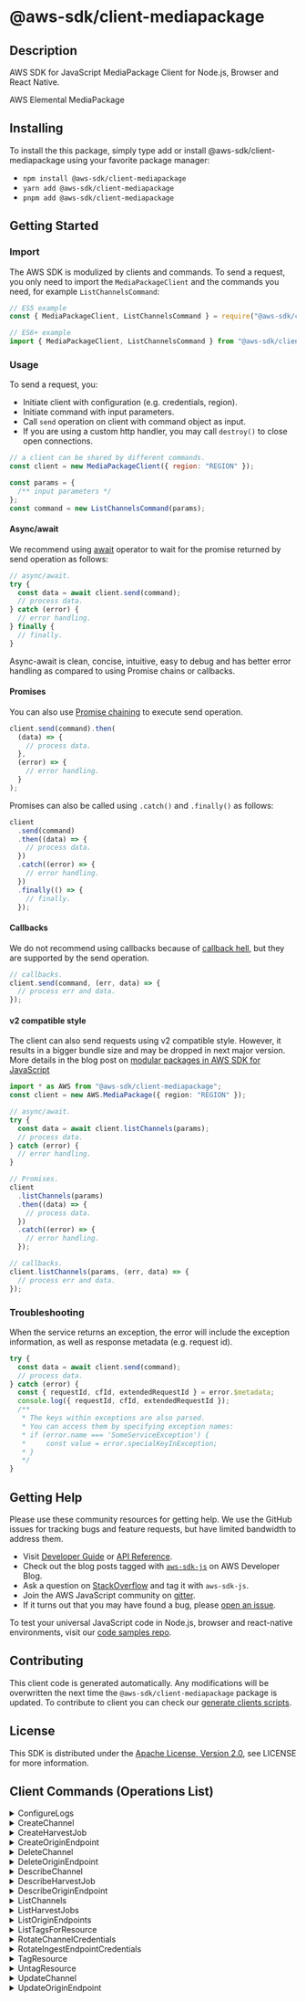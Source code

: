 <!-- generated file, do not edit directly -->

# @aws-sdk/client-mediapackage

## Description

AWS SDK for JavaScript MediaPackage Client for Node.js, Browser and React Native.

AWS Elemental MediaPackage

## Installing

To install the this package, simply type add or install @aws-sdk/client-mediapackage
using your favorite package manager:

- `npm install @aws-sdk/client-mediapackage`
- `yarn add @aws-sdk/client-mediapackage`
- `pnpm add @aws-sdk/client-mediapackage`

## Getting Started

### Import

The AWS SDK is modulized by clients and commands.
To send a request, you only need to import the `MediaPackageClient` and
the commands you need, for example `ListChannelsCommand`:

```js
// ES5 example
const { MediaPackageClient, ListChannelsCommand } = require("@aws-sdk/client-mediapackage");
```

```ts
// ES6+ example
import { MediaPackageClient, ListChannelsCommand } from "@aws-sdk/client-mediapackage";
```

### Usage

To send a request, you:

- Initiate client with configuration (e.g. credentials, region).
- Initiate command with input parameters.
- Call `send` operation on client with command object as input.
- If you are using a custom http handler, you may call `destroy()` to close open connections.

```js
// a client can be shared by different commands.
const client = new MediaPackageClient({ region: "REGION" });

const params = {
  /** input parameters */
};
const command = new ListChannelsCommand(params);
```

#### Async/await

We recommend using [await](https://developer.mozilla.org/en-US/docs/Web/JavaScript/Reference/Operators/await)
operator to wait for the promise returned by send operation as follows:

```js
// async/await.
try {
  const data = await client.send(command);
  // process data.
} catch (error) {
  // error handling.
} finally {
  // finally.
}
```

Async-await is clean, concise, intuitive, easy to debug and has better error handling
as compared to using Promise chains or callbacks.

#### Promises

You can also use [Promise chaining](https://developer.mozilla.org/en-US/docs/Web/JavaScript/Guide/Using_promises#chaining)
to execute send operation.

```js
client.send(command).then(
  (data) => {
    // process data.
  },
  (error) => {
    // error handling.
  }
);
```

Promises can also be called using `.catch()` and `.finally()` as follows:

```js
client
  .send(command)
  .then((data) => {
    // process data.
  })
  .catch((error) => {
    // error handling.
  })
  .finally(() => {
    // finally.
  });
```

#### Callbacks

We do not recommend using callbacks because of [callback hell](http://callbackhell.com/),
but they are supported by the send operation.

```js
// callbacks.
client.send(command, (err, data) => {
  // process err and data.
});
```

#### v2 compatible style

The client can also send requests using v2 compatible style.
However, it results in a bigger bundle size and may be dropped in next major version. More details in the blog post
on [modular packages in AWS SDK for JavaScript](https://aws.amazon.com/blogs/developer/modular-packages-in-aws-sdk-for-javascript/)

```ts
import * as AWS from "@aws-sdk/client-mediapackage";
const client = new AWS.MediaPackage({ region: "REGION" });

// async/await.
try {
  const data = await client.listChannels(params);
  // process data.
} catch (error) {
  // error handling.
}

// Promises.
client
  .listChannels(params)
  .then((data) => {
    // process data.
  })
  .catch((error) => {
    // error handling.
  });

// callbacks.
client.listChannels(params, (err, data) => {
  // process err and data.
});
```

### Troubleshooting

When the service returns an exception, the error will include the exception information,
as well as response metadata (e.g. request id).

```js
try {
  const data = await client.send(command);
  // process data.
} catch (error) {
  const { requestId, cfId, extendedRequestId } = error.$metadata;
  console.log({ requestId, cfId, extendedRequestId });
  /**
   * The keys within exceptions are also parsed.
   * You can access them by specifying exception names:
   * if (error.name === 'SomeServiceException') {
   *     const value = error.specialKeyInException;
   * }
   */
}
```

## Getting Help

Please use these community resources for getting help.
We use the GitHub issues for tracking bugs and feature requests, but have limited bandwidth to address them.

- Visit [Developer Guide](https://docs.aws.amazon.com/sdk-for-javascript/v3/developer-guide/welcome.html)
  or [API Reference](https://docs.aws.amazon.com/AWSJavaScriptSDK/v3/latest/index.html).
- Check out the blog posts tagged with [`aws-sdk-js`](https://aws.amazon.com/blogs/developer/tag/aws-sdk-js/)
  on AWS Developer Blog.
- Ask a question on [StackOverflow](https://stackoverflow.com/questions/tagged/aws-sdk-js) and tag it with `aws-sdk-js`.
- Join the AWS JavaScript community on [gitter](https://gitter.im/aws/aws-sdk-js-v3).
- If it turns out that you may have found a bug, please [open an issue](https://github.com/aws/aws-sdk-js-v3/issues/new/choose).

To test your universal JavaScript code in Node.js, browser and react-native environments,
visit our [code samples repo](https://github.com/aws-samples/aws-sdk-js-tests).

## Contributing

This client code is generated automatically. Any modifications will be overwritten the next time the `@aws-sdk/client-mediapackage` package is updated.
To contribute to client you can check our [generate clients scripts](https://github.com/aws/aws-sdk-js-v3/tree/main/scripts/generate-clients).

## License

This SDK is distributed under the
[Apache License, Version 2.0](http://www.apache.org/licenses/LICENSE-2.0),
see LICENSE for more information.

## Client Commands (Operations List)

<details>
<summary>
ConfigureLogs
</summary>

[Command API Reference](https://docs.aws.amazon.com/AWSJavaScriptSDK/v3/latest/clients/client-mediapackage/classes/configurelogscommand.html) / [Input](https://docs.aws.amazon.com/AWSJavaScriptSDK/v3/latest/clients/client-mediapackage/interfaces/configurelogscommandinput.html) / [Output](https://docs.aws.amazon.com/AWSJavaScriptSDK/v3/latest/clients/client-mediapackage/interfaces/configurelogscommandoutput.html)

</details>
<details>
<summary>
CreateChannel
</summary>

[Command API Reference](https://docs.aws.amazon.com/AWSJavaScriptSDK/v3/latest/clients/client-mediapackage/classes/createchannelcommand.html) / [Input](https://docs.aws.amazon.com/AWSJavaScriptSDK/v3/latest/clients/client-mediapackage/interfaces/createchannelcommandinput.html) / [Output](https://docs.aws.amazon.com/AWSJavaScriptSDK/v3/latest/clients/client-mediapackage/interfaces/createchannelcommandoutput.html)

</details>
<details>
<summary>
CreateHarvestJob
</summary>

[Command API Reference](https://docs.aws.amazon.com/AWSJavaScriptSDK/v3/latest/clients/client-mediapackage/classes/createharvestjobcommand.html) / [Input](https://docs.aws.amazon.com/AWSJavaScriptSDK/v3/latest/clients/client-mediapackage/interfaces/createharvestjobcommandinput.html) / [Output](https://docs.aws.amazon.com/AWSJavaScriptSDK/v3/latest/clients/client-mediapackage/interfaces/createharvestjobcommandoutput.html)

</details>
<details>
<summary>
CreateOriginEndpoint
</summary>

[Command API Reference](https://docs.aws.amazon.com/AWSJavaScriptSDK/v3/latest/clients/client-mediapackage/classes/createoriginendpointcommand.html) / [Input](https://docs.aws.amazon.com/AWSJavaScriptSDK/v3/latest/clients/client-mediapackage/interfaces/createoriginendpointcommandinput.html) / [Output](https://docs.aws.amazon.com/AWSJavaScriptSDK/v3/latest/clients/client-mediapackage/interfaces/createoriginendpointcommandoutput.html)

</details>
<details>
<summary>
DeleteChannel
</summary>

[Command API Reference](https://docs.aws.amazon.com/AWSJavaScriptSDK/v3/latest/clients/client-mediapackage/classes/deletechannelcommand.html) / [Input](https://docs.aws.amazon.com/AWSJavaScriptSDK/v3/latest/clients/client-mediapackage/interfaces/deletechannelcommandinput.html) / [Output](https://docs.aws.amazon.com/AWSJavaScriptSDK/v3/latest/clients/client-mediapackage/interfaces/deletechannelcommandoutput.html)

</details>
<details>
<summary>
DeleteOriginEndpoint
</summary>

[Command API Reference](https://docs.aws.amazon.com/AWSJavaScriptSDK/v3/latest/clients/client-mediapackage/classes/deleteoriginendpointcommand.html) / [Input](https://docs.aws.amazon.com/AWSJavaScriptSDK/v3/latest/clients/client-mediapackage/interfaces/deleteoriginendpointcommandinput.html) / [Output](https://docs.aws.amazon.com/AWSJavaScriptSDK/v3/latest/clients/client-mediapackage/interfaces/deleteoriginendpointcommandoutput.html)

</details>
<details>
<summary>
DescribeChannel
</summary>

[Command API Reference](https://docs.aws.amazon.com/AWSJavaScriptSDK/v3/latest/clients/client-mediapackage/classes/describechannelcommand.html) / [Input](https://docs.aws.amazon.com/AWSJavaScriptSDK/v3/latest/clients/client-mediapackage/interfaces/describechannelcommandinput.html) / [Output](https://docs.aws.amazon.com/AWSJavaScriptSDK/v3/latest/clients/client-mediapackage/interfaces/describechannelcommandoutput.html)

</details>
<details>
<summary>
DescribeHarvestJob
</summary>

[Command API Reference](https://docs.aws.amazon.com/AWSJavaScriptSDK/v3/latest/clients/client-mediapackage/classes/describeharvestjobcommand.html) / [Input](https://docs.aws.amazon.com/AWSJavaScriptSDK/v3/latest/clients/client-mediapackage/interfaces/describeharvestjobcommandinput.html) / [Output](https://docs.aws.amazon.com/AWSJavaScriptSDK/v3/latest/clients/client-mediapackage/interfaces/describeharvestjobcommandoutput.html)

</details>
<details>
<summary>
DescribeOriginEndpoint
</summary>

[Command API Reference](https://docs.aws.amazon.com/AWSJavaScriptSDK/v3/latest/clients/client-mediapackage/classes/describeoriginendpointcommand.html) / [Input](https://docs.aws.amazon.com/AWSJavaScriptSDK/v3/latest/clients/client-mediapackage/interfaces/describeoriginendpointcommandinput.html) / [Output](https://docs.aws.amazon.com/AWSJavaScriptSDK/v3/latest/clients/client-mediapackage/interfaces/describeoriginendpointcommandoutput.html)

</details>
<details>
<summary>
ListChannels
</summary>

[Command API Reference](https://docs.aws.amazon.com/AWSJavaScriptSDK/v3/latest/clients/client-mediapackage/classes/listchannelscommand.html) / [Input](https://docs.aws.amazon.com/AWSJavaScriptSDK/v3/latest/clients/client-mediapackage/interfaces/listchannelscommandinput.html) / [Output](https://docs.aws.amazon.com/AWSJavaScriptSDK/v3/latest/clients/client-mediapackage/interfaces/listchannelscommandoutput.html)

</details>
<details>
<summary>
ListHarvestJobs
</summary>

[Command API Reference](https://docs.aws.amazon.com/AWSJavaScriptSDK/v3/latest/clients/client-mediapackage/classes/listharvestjobscommand.html) / [Input](https://docs.aws.amazon.com/AWSJavaScriptSDK/v3/latest/clients/client-mediapackage/interfaces/listharvestjobscommandinput.html) / [Output](https://docs.aws.amazon.com/AWSJavaScriptSDK/v3/latest/clients/client-mediapackage/interfaces/listharvestjobscommandoutput.html)

</details>
<details>
<summary>
ListOriginEndpoints
</summary>

[Command API Reference](https://docs.aws.amazon.com/AWSJavaScriptSDK/v3/latest/clients/client-mediapackage/classes/listoriginendpointscommand.html) / [Input](https://docs.aws.amazon.com/AWSJavaScriptSDK/v3/latest/clients/client-mediapackage/interfaces/listoriginendpointscommandinput.html) / [Output](https://docs.aws.amazon.com/AWSJavaScriptSDK/v3/latest/clients/client-mediapackage/interfaces/listoriginendpointscommandoutput.html)

</details>
<details>
<summary>
ListTagsForResource
</summary>

[Command API Reference](https://docs.aws.amazon.com/AWSJavaScriptSDK/v3/latest/clients/client-mediapackage/classes/listtagsforresourcecommand.html) / [Input](https://docs.aws.amazon.com/AWSJavaScriptSDK/v3/latest/clients/client-mediapackage/interfaces/listtagsforresourcecommandinput.html) / [Output](https://docs.aws.amazon.com/AWSJavaScriptSDK/v3/latest/clients/client-mediapackage/interfaces/listtagsforresourcecommandoutput.html)

</details>
<details>
<summary>
RotateChannelCredentials
</summary>

[Command API Reference](https://docs.aws.amazon.com/AWSJavaScriptSDK/v3/latest/clients/client-mediapackage/classes/rotatechannelcredentialscommand.html) / [Input](https://docs.aws.amazon.com/AWSJavaScriptSDK/v3/latest/clients/client-mediapackage/interfaces/rotatechannelcredentialscommandinput.html) / [Output](https://docs.aws.amazon.com/AWSJavaScriptSDK/v3/latest/clients/client-mediapackage/interfaces/rotatechannelcredentialscommandoutput.html)

</details>
<details>
<summary>
RotateIngestEndpointCredentials
</summary>

[Command API Reference](https://docs.aws.amazon.com/AWSJavaScriptSDK/v3/latest/clients/client-mediapackage/classes/rotateingestendpointcredentialscommand.html) / [Input](https://docs.aws.amazon.com/AWSJavaScriptSDK/v3/latest/clients/client-mediapackage/interfaces/rotateingestendpointcredentialscommandinput.html) / [Output](https://docs.aws.amazon.com/AWSJavaScriptSDK/v3/latest/clients/client-mediapackage/interfaces/rotateingestendpointcredentialscommandoutput.html)

</details>
<details>
<summary>
TagResource
</summary>

[Command API Reference](https://docs.aws.amazon.com/AWSJavaScriptSDK/v3/latest/clients/client-mediapackage/classes/tagresourcecommand.html) / [Input](https://docs.aws.amazon.com/AWSJavaScriptSDK/v3/latest/clients/client-mediapackage/interfaces/tagresourcecommandinput.html) / [Output](https://docs.aws.amazon.com/AWSJavaScriptSDK/v3/latest/clients/client-mediapackage/interfaces/tagresourcecommandoutput.html)

</details>
<details>
<summary>
UntagResource
</summary>

[Command API Reference](https://docs.aws.amazon.com/AWSJavaScriptSDK/v3/latest/clients/client-mediapackage/classes/untagresourcecommand.html) / [Input](https://docs.aws.amazon.com/AWSJavaScriptSDK/v3/latest/clients/client-mediapackage/interfaces/untagresourcecommandinput.html) / [Output](https://docs.aws.amazon.com/AWSJavaScriptSDK/v3/latest/clients/client-mediapackage/interfaces/untagresourcecommandoutput.html)

</details>
<details>
<summary>
UpdateChannel
</summary>

[Command API Reference](https://docs.aws.amazon.com/AWSJavaScriptSDK/v3/latest/clients/client-mediapackage/classes/updatechannelcommand.html) / [Input](https://docs.aws.amazon.com/AWSJavaScriptSDK/v3/latest/clients/client-mediapackage/interfaces/updatechannelcommandinput.html) / [Output](https://docs.aws.amazon.com/AWSJavaScriptSDK/v3/latest/clients/client-mediapackage/interfaces/updatechannelcommandoutput.html)

</details>
<details>
<summary>
UpdateOriginEndpoint
</summary>

[Command API Reference](https://docs.aws.amazon.com/AWSJavaScriptSDK/v3/latest/clients/client-mediapackage/classes/updateoriginendpointcommand.html) / [Input](https://docs.aws.amazon.com/AWSJavaScriptSDK/v3/latest/clients/client-mediapackage/interfaces/updateoriginendpointcommandinput.html) / [Output](https://docs.aws.amazon.com/AWSJavaScriptSDK/v3/latest/clients/client-mediapackage/interfaces/updateoriginendpointcommandoutput.html)

</details>
